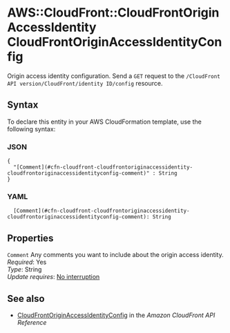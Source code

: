 # AWS::CloudFront::CloudFrontOriginAccessIdentity CloudFrontOriginAccessIdentityConfig<a name="aws-properties-cloudfront-cloudfrontoriginaccessidentity-cloudfrontoriginaccessidentityconfig"></a>

Origin access identity configuration\. Send a `GET` request to the `/CloudFront API version/CloudFront/identity ID/config` resource\. 

## Syntax<a name="aws-properties-cloudfront-cloudfrontoriginaccessidentity-cloudfrontoriginaccessidentityconfig-syntax"></a>

To declare this entity in your AWS CloudFormation template, use the following syntax:

### JSON<a name="aws-properties-cloudfront-cloudfrontoriginaccessidentity-cloudfrontoriginaccessidentityconfig-syntax.json"></a>

```
{
  "[Comment](#cfn-cloudfront-cloudfrontoriginaccessidentity-cloudfrontoriginaccessidentityconfig-comment)" : String
}
```

### YAML<a name="aws-properties-cloudfront-cloudfrontoriginaccessidentity-cloudfrontoriginaccessidentityconfig-syntax.yaml"></a>

```
  [Comment](#cfn-cloudfront-cloudfrontoriginaccessidentity-cloudfrontoriginaccessidentityconfig-comment): String
```

## Properties<a name="aws-properties-cloudfront-cloudfrontoriginaccessidentity-cloudfrontoriginaccessidentityconfig-properties"></a>

`Comment`  <a name="cfn-cloudfront-cloudfrontoriginaccessidentity-cloudfrontoriginaccessidentityconfig-comment"></a>
Any comments you want to include about the origin access identity\.   
*Required*: Yes  
*Type*: String  
*Update requires*: [No interruption](https://docs.aws.amazon.com/AWSCloudFormation/latest/UserGuide/using-cfn-updating-stacks-update-behaviors.html#update-no-interrupt)

## See also<a name="aws-properties-cloudfront-cloudfrontoriginaccessidentity-cloudfrontoriginaccessidentityconfig--seealso"></a>
+  [CloudFrontOriginAccessIdentityConfig](https://docs.aws.amazon.com/cloudfront/latest/APIReference/API_CloudFrontOriginAccessIdentityConfig.html) in the *Amazon CloudFront API Reference* 

